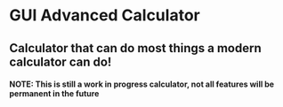# GUI Advanced Calculator
## Calculator that can do most things a modern calculator can do!


#### NOTE: This is still a work in progress calculator, not all features will be permanent in the future


